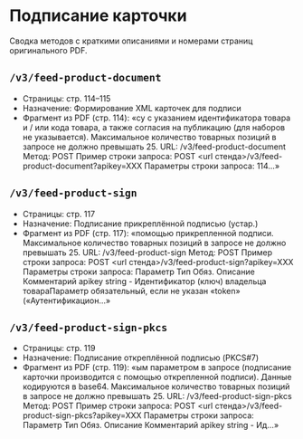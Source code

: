 # Подписание карточки

Сводка методов с краткими описаниями и номерами страниц оригинального PDF.

## `/v3/feed-product-document`

- Страницы: стр. 114–115
- Назначение: Формирование XML карточек для подписи
- Фрагмент из PDF (стр. 114): «су с указанием идентификатора товара и / или кода товара, а также согласия на публикацию (для наборов не указывается). Максимальное количество товарных позиций в запросе не должно превышать 25. URL: /v3/feed-product-document Метод: POST Пример строки запроса: POST <url стенда>/v3/feed-product-document?apikey=XXX Параметры строки запроса: 114…»

## `/v3/feed-product-sign`

- Страницы: стр. 117
- Назначение: Подписание прикреплённой подписью (устар.)
- Фрагмент из PDF (стр. 117): «помощью прикрепленной подписи. Максимальное количество товарных позиций в запросе не должно превышать 25. URL: /v3/feed-product-sign Метод: POST Пример строки запроса: POST <url стенда>/v3/feed-product-sign?apikey=XXX Параметры строки запроса: Параметр Тип Обяз. Описание Комментарий apikey string - Идентификатор (ключ) владельца товараПараметр обязательный, если не указан «token» («Аутентификацион…»

## `/v3/feed-product-sign-pkcs`

- Страницы: стр. 119
- Назначение: Подписание откреплённой подписью (PKCS#7)
- Фрагмент из PDF (стр. 119): «ым параметром в запросе (подписание карточки производится с помощью открепленной подписи). Данные кодируются в base64. Максимальное количество товарных позиций в запросе не должно превышать 25. URL: /v3/feed-product-sign-pkcs Метод: POST Пример строки запроса: POST <url стенда>/v3/feed-product-sign-pkcs?apikey=XXX Параметры строки запроса: Параметр Тип Обяз. Описание Комментарий apikey string - Ид…»

